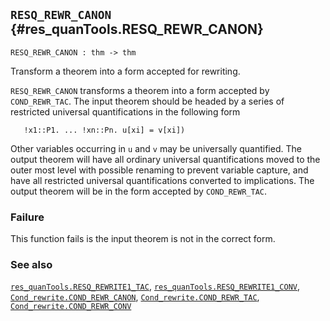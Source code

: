 ## `RESQ_REWR_CANON` {#res_quanTools.RESQ_REWR_CANON}


```
RESQ_REWR_CANON : thm -> thm
```



Transform a theorem into a form accepted for rewriting.


`RESQ_REWR_CANON` transforms a theorem into a form accepted by `COND_REWR_TAC`.
The input theorem should be headed by a series of restricted universal
quantifications in the following form
    
       !x1::P1. ... !xn::Pn. u[xi] = v[xi])
    
Other variables occurring in `u` and `v` may be universally quantified.
The output theorem will have all ordinary universal quantifications
moved to the outer most level with possible renaming to prevent
variable capture, and have all restricted universal quantifications
converted to implications. The output theorem will be in the
form accepted by `COND_REWR_TAC`.

### Failure

This function fails is the input theorem is not in the correct form.



### See also

[`res_quanTools.RESQ_REWRITE1_TAC`](#res_quanTools.RESQ_REWRITE1_TAC), [`res_quanTools.RESQ_REWRITE1_CONV`](#res_quanTools.RESQ_REWRITE1_CONV), [`Cond_rewrite.COND_REWR_CANON`](#Cond_rewrite.COND_REWR_CANON), [`Cond_rewrite.COND_REWR_TAC`](#Cond_rewrite.COND_REWR_TAC), [`Cond_rewrite.COND_REWR_CONV`](#Cond_rewrite.COND_REWR_CONV)

